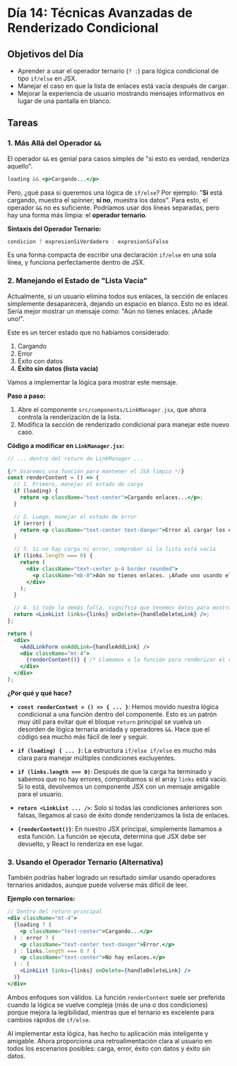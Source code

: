# Día 14: Técnicas Avanzadas de Renderizado Condicional

## Objetivos del Día

-   Aprender a usar el operador ternario (`? :`) para lógica condicional de tipo `if/else` en JSX.
-   Manejar el caso en que la lista de enlaces está vacía después de cargar.
-   Mejorar la experiencia de usuario mostrando mensajes informativos en lugar de una pantalla en blanco.

## Tareas

### 1. Más Allá del Operador `&&`

El operador `&&` es genial para casos simples de "si esto es verdad, renderiza aquello".

```jsx
loading && <p>Cargando...</p>
```

Pero, ¿qué pasa si queremos una lógica de `if/else`? Por ejemplo: "**Si** está cargando, muestra el spinner; **si no**, muestra los datos". Para esto, el operador `&&` no es suficiente. Podríamos usar dos líneas separadas, pero hay una forma más limpia: el **operador ternario**.

**Sintaxis del Operador Ternario:**

```javascript
condicion ? expresionSiVerdadero : expresionSiFalso
```

Es una forma compacta de escribir una declaración `if/else` en una sola línea, y funciona perfectamente dentro de JSX.

### 2. Manejando el Estado de "Lista Vacía"

Actualmente, si un usuario elimina todos sus enlaces, la sección de enlaces simplemente desaparecerá, dejando un espacio en blanco. Esto no es ideal. Sería mejor mostrar un mensaje como: "Aún no tienes enlaces. ¡Añade uno!".

Este es un tercer estado que no habíamos considerado:
1.  Cargando
2.  Error
3.  Éxito con datos
4.  **Éxito sin datos (lista vacía)**

Vamos a implementar la lógica para mostrar este mensaje.

**Paso a paso:**

1.  Abre el componente `src/components/LinkManager.jsx`, que ahora controla la renderización de la lista.
2.  Modifica la sección de renderizado condicional para manejar este nuevo caso.

**Código a modificar en `LinkManager.jsx`:**

```jsx
// ... dentro del return de LinkManager ...

{/* Usaremos una función para mantener el JSX limpio */}
const renderContent = () => {
  // 1. Primero, manejar el estado de carga
  if (loading) {
    return <p className="text-center">Cargando enlaces...</p>;
  }

  // 2. Luego, manejar el estado de error
  if (error) {
    return <p className="text-center text-danger">Error al cargar los enlaces.</p>;
  }

  // 3. Si no hay carga ni error, comprobar si la lista está vacía
  if (links.length === 0) {
    return (
      <div className="text-center p-4 border rounded">
        <p className="mb-0">Aún no tienes enlaces. ¡Añade uno usando el formulario de arriba!</p>
      </div>
    );
  }

  // 4. Si todo lo demás falla, significa que tenemos datos para mostrar
  return <LinkList links={links} onDelete={handleDeleteLink} />;
};

return (
  <div>
    <AddLinkForm onAddLink={handleAddLink} />
    <div className="mt-4">
      {renderContent()} { /* Llamamos a la función para renderizar el contenido */}
    </div>
  </div>
);
```

**¿Por qué y qué hace?**

*   **`const renderContent = () => { ... }`**: Hemos movido nuestra lógica condicional a una función dentro del componente. Esto es un patrón muy útil para evitar que el bloque `return` principal se vuelva un desorden de lógica ternaria anidada y operadores `&&`. Hace que el código sea mucho más fácil de leer y seguir.

*   **`if (loading) { ... }`**: La estructura `if/else if/else` es mucho más clara para manejar múltiples condiciones excluyentes.

*   **`if (links.length === 0)`**: Después de que la carga ha terminado y sabemos que no hay errores, comprobamos si el array `links` está vacío. Si lo está, devolvemos un componente JSX con un mensaje amigable para el usuario.

*   **`return <LinkList ... />`**: Solo si todas las condiciones anteriores son falsas, llegamos al caso de éxito donde renderizamos la lista de enlaces.

*   **`{renderContent()}`**: En nuestro JSX principal, simplemente llamamos a esta función. La función se ejecuta, determina qué JSX debe ser devuelto, y React lo renderiza en ese lugar.

### 3. Usando el Operador Ternario (Alternativa)

También podrías haber logrado un resultado similar usando operadores ternarios anidados, aunque puede volverse más difícil de leer.

**Ejemplo con ternarios:**

```jsx
// Dentro del return principal
<div className="mt-4">
  {loading ? (
    <p className="text-center">Cargando...</p>
  ) : error ? (
    <p className="text-center text-danger">Error.</p>
  ) : links.length === 0 ? (
    <p className="text-center">No hay enlaces.</p>
  ) : (
    <LinkList links={links} onDelete={handleDeleteLink} />
  )}
</div>
```

Ambos enfoques son válidos. La función `renderContent` suele ser preferida cuando la lógica se vuelve compleja (más de una o dos condiciones) porque mejora la legibilidad, mientras que el ternario es excelente para cambios rápidos de `if/else`.

Al implementar esta lógica, has hecho tu aplicación más inteligente y amigable. Ahora proporciona una retroalimentación clara al usuario en todos los escenarios posibles: carga, error, éxito con datos y éxito sin datos.